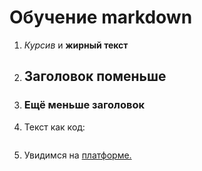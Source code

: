 # Обучение markdown
1. _Курсив_ и **жирный текст**
2. ## Заголовок поменьше
3. ### Ещё меньше заголовок
4. Текст как код:
``` System.out.println("Привет GitHub");
```
5. Увидимся на [платформе.](https://practicum.yandex.ru/profile/java-developer/ "Яндекс практикум")